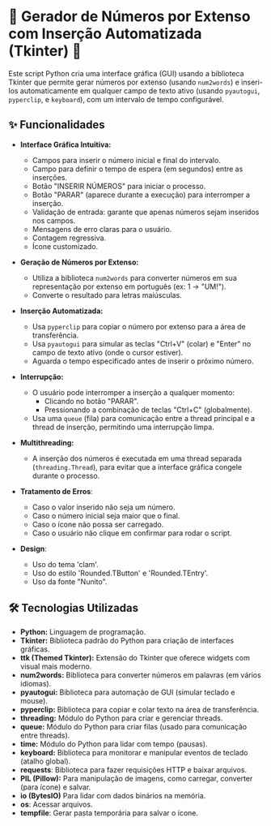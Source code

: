 # 🔢 Gerador de Números por Extenso com Inserção Automatizada (Tkinter) 🤖

Este script Python cria uma interface gráfica (GUI) usando a biblioteca Tkinter que permite gerar números por extenso (usando `num2words`) e inseri-los automaticamente em qualquer campo de texto ativo (usando `pyautogui`, `pyperclip`, e `keyboard`), com um intervalo de tempo configurável.

## ✨ Funcionalidades

*   **Interface Gráfica Intuitiva:**
    *   Campos para inserir o número inicial e final do intervalo.
    *   Campo para definir o tempo de espera (em segundos) entre as inserções.
    *   Botão "INSERIR NÚMEROS" para iniciar o processo.
    *   Botão "PARAR" (aparece durante a execução) para interromper a inserção.
    *   Validação de entrada: garante que apenas números sejam inseridos nos campos.
    *   Mensagens de erro claras para o usuário.
    * Contagem regressiva.
    * Ícone customizado.

*   **Geração de Números por Extenso:**
    *   Utiliza a biblioteca `num2words` para converter números em sua representação por extenso em português (ex: 1 -> "UM!").
    *   Converte o resultado para letras maiúsculas.

*   **Inserção Automatizada:**
    *   Usa `pyperclip` para copiar o número por extenso para a área de transferência.
    *   Usa `pyautogui` para simular as teclas "Ctrl+V" (colar) e "Enter" no campo de texto ativo (onde o cursor estiver).
    *   Aguarda o tempo especificado antes de inserir o próximo número.

*   **Interrupção:**
    *   O usuário pode interromper a inserção a qualquer momento:
        *   Clicando no botão "PARAR".
        *   Pressionando a combinação de teclas "Ctrl+C" (globalmente).
    *   Usa uma `queue` (fila) para comunicação entre a thread principal e a thread de inserção, permitindo uma interrupção limpa.

*   **Multithreading:**
    *   A inserção dos números é executada em uma thread separada (`threading.Thread`), para evitar que a interface gráfica congele durante o processo.

* **Tratamento de Erros**:
    * Caso o valor inserido não seja um número.
    * Caso o número inicial seja maior que o final.
    * Caso o ícone não possa ser carregado.
    * Caso o usuário não clique em confirmar para rodar o script.

* **Design**:
    * Uso do tema 'clam'.
    * Uso do estilo 'Rounded.TButton' e 'Rounded.TEntry'.
    * Uso da fonte "Nunito".

## 🛠️ Tecnologias Utilizadas

*   **Python:** Linguagem de programação.
*   **Tkinter:** Biblioteca padrão do Python para criação de interfaces gráficas.
*   **ttk (Themed Tkinter):**  Extensão do Tkinter que oferece widgets com visual mais moderno.
*   **num2words:**  Biblioteca para converter números em palavras (em vários idiomas).
*   **pyautogui:**  Biblioteca para automação de GUI (simular teclado e mouse).
*   **pyperclip:** Biblioteca para copiar e colar texto na área de transferência.
*   **threading:**  Módulo do Python para criar e gerenciar threads.
*   **queue:** Módulo do Python para criar filas (usado para comunicação entre threads).
*   **time:** Módulo do Python para lidar com tempo (pausas).
*   **keyboard:** Biblioteca para monitorar e manipular eventos de teclado (atalho global).
* **requests**: Biblioteca para fazer requisições HTTP e baixar arquivos.
* **PIL (Pillow):** Para manipulação de imagens, como carregar, converter (para ícone) e salvar.
* **io (BytesIO)** Para lidar com dados binários na memória.
* **os**: Acessar arquivos.
* **tempfile**: Gerar pasta temporária para salvar o ícone.
